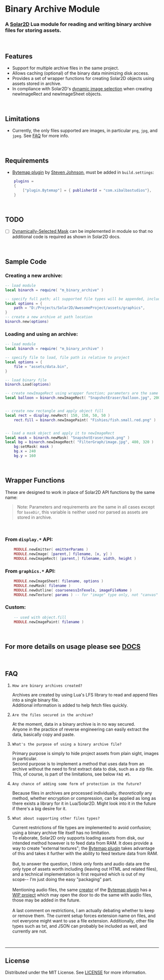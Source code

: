 # Binary Archive Module
### A [Solar2D](https://solar2d.com) Lua module for reading and writing binary archive files for storing assets.


</br>

## Features
 - Support for multiple archive files in the same project.
 - Allows caching (optional) of the binary data minimizing disk access.
 - Provides a set of wrapper functions for creating Solar2D objects using assets stored in archive.
 - In compliance with Solar2D's [dynamic image selection](https://docs.coronalabs.com/guide/basics/configSettings/index.html#dynamic-image-selection) when creating newImageRect and newImageSheet objects.

</br>


## Limitations
 - Currently, the only files supported are images, in particular `png`, `jpg`, and `jpeg`. See [FAQ](#FAQ) for more info.

</br>

## Requirements
- [Bytemap plugin](https://github.com/solar2d/com.xibalbastudios-plugin.Bytemap) by [Steven Johnson](https://github.com/ggcrunchy), must be added in `build.settings`:
```lua
	plugins =
	{
		["plugin.Bytemap"] = { publisherId = "com.xibalbastudios"},	
	}
```

</br>

## TODO
- [ ] [Dynamically-Selected Mask](https://docs.coronalabs.com/api/library/graphics/newMask.html#dynamically-selected-mask) can be implemented in module so that no additional code is required as shown in Solar2D docs.

</br>


## Sample Code
### Creating a new archive:
```lua
-- load module
local binarch = require( "m_binary_archive" )

-- specify full path; all supported file types will be appended, includes sub-directories
local options = {
	path = "D:/Projects/Solar2D/AwesomeProject/assets/graphics",
}
-- create a new archive at path location
binarch.new(options)
```
### Loading and using an archive:
```lua
-- load module
local binarch = require( "m_binary_archive" )

-- specify file to load, file path is relative to project
local options = {
	file = "assets/data.bin",
}

-- load binary file
binarch.Load(options)

-- create newImageRect using wrapper function; parameters are the same as using display.newImageRect()
local balloon = binarch.newImageRect( "SnapshotEraser/balloon.jpg", 200, 240 )


-- create new rectangle and apply object fill
local rect = display.newRect( 150, 150, 50, 50 )
	rect.fill = binarch.newImagePaint( "Fishies/fish.small.red.png" )


-- load a mask object and apply it to newImageRect
local mask = binarch.newMask( "SnapshotEraser/mask.png" )
local bg = binarch.newImageRect( "FilterGraph/image.jpg", 480, 320 )
	bg:setMask( mask )
	bg.x = 240
	bg.y = 160

```

</br>

## Wrapper Functions
These are designed to work in place of Solar2D API functions by the same name:
</br>
> Note: Parameters and requirements are the same in all cases except for `baseDir`, this variable is neither used nor parsed as assets are stored in archive.

</br>

### From `display.*` API:
```lua
	MODULE.newEmitter( emitterParams )
	MODULE.newImage( [parent,] filename, [x, y] )
	MODULE.newImageRect( [parent,] filename, width, height )
```

### From `graphics.*` API:
```lua
	MODULE.newImageSheet( filename, options )
	MODULE.newMask( filename )
	MODULE.newOutline( coarsenessInTexels, imageFileName )
	MODULE.newTexture( params ) -- for "image" type only, not "canvas" type
```
### Custom:
```lua
	-- used with object.fill
	MODULE.newImagePaint( filename )
```

</br>

## For more details on usage please see [DOCS](https://github.com/siudesu/BinaryArchive/blob/main/DOCUMENTATION.md)

</br>

## FAQ
1. `How are binary archives created?`
   
   Archives are created by using Lua's LFS library to read and append files into a single binary file. 
   </br>Additional information is added to help fetch files quickly.

2. `Are the files secured in the archive?`
   
   At the moment, data in a binary archive is in no way secured.
   </br>Anyone in the practice of reverse engineering can easily extract the data, basically copy and paste.

3. `What's the purpose of using a binary archive file?`
   
   Primary purpose is simply to hide project assets from plain sight, images in particular.
   </br>Second purpose is to implement a method that uses data from an archive without the need to first extract data to disk, such as a zip file.
   </br>This, of course, is part of the limitations, see below `FAQ #5`.

4. `Any chance of adding some form of protection in the future?`

	Because files in archives are processed individually, *theoretically* any method, whether encryption or compression, can be applied as long as there exists a library for it in Lua/Solar2D. Might look into it in the future if there's a big desire for it.

5. `What about supporting other files types?`
   
   Current restrictions of file types are implemented to avoid confusion; using a binary archive file itself has no limitation.
   </br>
   To elaborate, Solar2D only supports loading assets from disk, our intended method however is to feed data from RAM.
   It does provide a way to create "external textures"; the [Bytemap plugin](https://github.com/solar2d/com.xibalbastudios-plugin.Bytemap) takes advantage of this and takes it further with the ability to feed texture data from RAM.
   </br>
   </br>
   But, to answer the question, I think only fonts and audio data are the only type of assets worth including (leaving out HTML and related files), and a technical implementation is first required which is out of my scope-- I'm just doing the easy "packaging" part.
   </br>
   </br>
   Mentioning audio files, the same [creator](https://github.com/ggcrunchy) of the [Bytemap plugin](https://github.com/solar2d/com.xibalbastudios-plugin.Bytemap) has a [WIP project](https://discord.com/channels/721785436195782677/721785737258860544/1013963898589823056) which may open the door to do the same with audio files, those may be added in the future.
   </br>
   </br>
   A last comment on restrictions, I am actually debating whether to keep or remove them. The current setup forces extension name on files, and not everyone might want to use a file extension. Additionally, other file types such as txt, and JSON can probably be included as well, and currently are not.

</br>

---

## License
Distributed under the MIT License. See [LICENSE](https://github.com/siudesu/BinaryArchive/blob/main/LICENSE) for more information.
